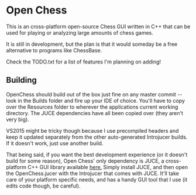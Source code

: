 # Open Chess
This is an cross-platform open-source Chess GUI written in C++ that can be used for playing or analyzing large amounts of chess games.

It is still in development, but the plan is that it would someday be a free alternative to programs like ChessBase.

Check the TODO.txt for a list of features I'm planning on adding!

## Building
OpenChess should build out of the box just fine on any master commit -- look in the Builds folder and fire up your IDE of choice. You'll have to copy over the Resources folder to wherever the applications current working directory. The JUCE dependencies have all been copied over (they aren't very big).

VS2015 might be tricky though because I use precompiled headers and keep it updated separately from the other auto-generated Introjucer builds. If it doesn't work, just use another build.

That being said, if you want the best development experience (or it doesn't build for some reason), Open Chess' only dependency is JUCE, a cross-platform C++ GUI library available [here.](http://www.juce.com/download) Simply install JUCE, and then open the OpenChess.jucer with the Introjucer that comes with JUCE. It'll take care of your platform specific needs, and has a handy GUI tool that I use (it edits code though, be careful).